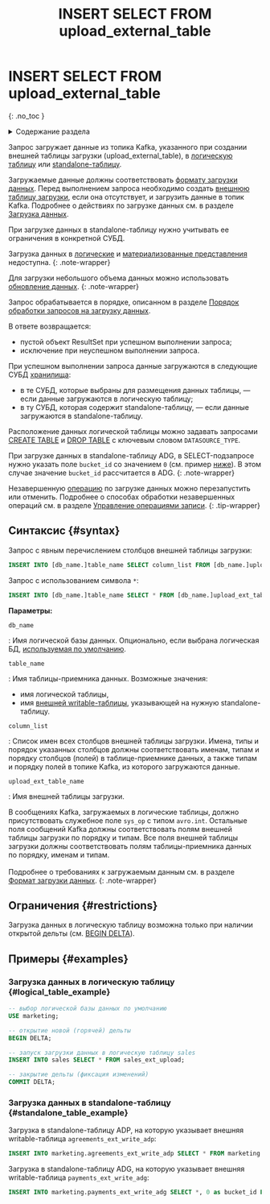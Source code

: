 ﻿---
layout: default
title: INSERT SELECT FROM upload_external_table
nav_order: 37.5
parent: Запросы SQL+
grand_parent: Справочная информация
has_children: false
has_toc: false
---

# INSERT SELECT FROM upload_external_table
{: .no_toc }

<details markdown="block">
  <summary>
    Содержание раздела
  </summary>
  {: .text-delta }
1. TOC
{:toc}
</details>

Запрос загружает данные из топика Kafka, указанного при создании внешней таблицы загрузки (upload_external_table), 
в [логическую таблицу](../../../overview/main_concepts/logical_table/logical_table.md) 
или [standalone-таблицу](../../../overview/main_concepts/standalone_table/standalone_table.md).

Загружаемые данные должны соответствовать [формату загрузки данных](../../upload_format/upload_format.md).
Перед выполнением запроса необходимо создать 
[внешнюю таблицу загрузки](../../../overview/main_concepts/external_table/external_table.md#upload_table),
если она отсутствует, и загрузить данные в топик Kafka. Подробнее о действиях по загрузке данных см. в разделе
[Загрузка данных](../../../working_with_system/data_upload/data_upload.md).

При загрузке данных в standalone-таблицу нужно учитывать ее ограничения в конкретной СУБД.

Загрузка данных в [логические](../../../overview/main_concepts/logical_view/logical_view.md)
и [материализованные представления](../../../overview/main_concepts/materialized_view/materialized_view.md)
недоступна.
{: .note-wrapper}

Для загрузки небольшого объема данных можно использовать 
[обновление данных](../../../working_with_system/data_update/data_update.md).
{: .note-wrapper}

Запрос обрабатывается в порядке, описанном в разделе
[Порядок обработки запросов на загрузку данных](../../../overview/interactions/upload_processing/upload_processing.md).

В ответе возвращается:
*   пустой объект ResultSet при успешном выполнении запроса;
*   исключение при неуспешном выполнении запроса.

При успешном выполнении запроса данные загружаются в следующие СУБД [хранилища](../../../overview/main_concepts/data_storage/data_storage.md):
* в те СУБД, которые выбраны для размещения данных таблицы, — если данные загружаются в логическую таблицу;
* в ту СУБД, которая содержит standalone-таблицу, — если данные загружаются в standalone-таблицу.

Расположение данных логической таблицы можно задавать запросами
[CREATE TABLE](../CREATE_TABLE/CREATE_TABLE.md) и [DROP TABLE](../DROP_TABLE/DROP_TABLE.md) с ключевым словом
`DATASOURCE_TYPE`.

При загрузке данных в standalone-таблицу ADG, в SELECT-подзапросе нужно указать поле `bucket_id` со значением `0` 
(см. пример [ниже](#ex_writable_adg)). В этом случае значение `bucket_id` рассчитается в ADG.
{: .note-wrapper}

Незавершенную [операцию](../../../overview/main_concepts/write_operation/write_operation.md) по загрузке данных можно 
перезапустить или отменить. Подробнее о способах обработки незавершенных операций см. в разделе
[Управление операциями записи](../../../working_with_system/operation_management/write_op_management/write_op_management.md).
{: .tip-wrapper}

## Синтаксис {#syntax}

Запрос с явным перечислением столбцов внешней таблицы загрузки:
```sql
INSERT INTO [db_name.]table_name SELECT column_list FROM [db_name.]upload_ext_table_name
```

Запрос с использованием символа `*`:
```sql
INSERT INTO [db_name.]table_name SELECT * FROM [db_name.]upload_ext_table_name
```

**Параметры:**

`db_name`

: Имя логической базы данных. Опционально, если выбрана логическая БД, 
  [используемая по умолчанию](../../../working_with_system/other_features/default_db_set-up/default_db_set-up.md).

`table_name`

: Имя таблицы-приемника данных. Возможные значения:
  * имя логической таблицы,
  * имя [внешней writable-таблицы](../../../overview/main_concepts/external_table/external_table.md#writable_table), 
    указывающей на нужную standalone-таблицу.

`column_list`

: Список имен всех столбцов внешней таблицы загрузки. 
  Имена, типы и порядок указанных столбцов должны соответствовать именам, типам и порядку столбцов (полей) 
  в таблице-приемнике данных, а также типам и порядку полей в топике Kafka, из которого загружаются данные.

`upload_ext_table_name`

: Имя внешней таблицы загрузки.

В сообщениях Kafka, загружаемых в логические таблицы, должно присутствовать служебное поле `sys_op` с типом `avro.int`. 
Остальные поля сообщений Kafka должны соответствовать полям внешней таблицы загрузки по порядку и типам. 
Все поля внешней таблицы загрузки должны соответствовать полям таблицы-приемника данных по порядку, именам и типам.
<br><br>Подробнее о требованиях к загружаемым данным см. в разделе [Формат загрузки данных](../../upload_format/upload_format.md).
{: .note-wrapper}


## Ограничения {#restrictions}

Загрузка данных в логическую таблицу возможна только при наличии открытой дельты (см. [BEGIN DELTA](../BEGIN_DELTA/BEGIN_DELTA.md)).

## Примеры {#examples}

### Загрузка данных в логическую таблицу {#logical_table_example}

```sql
-- выбор логической базы данных по умолчанию
USE marketing;

-- открытие новой (горячей) дельты
BEGIN DELTA;

-- запуск загрузки данных в логическую таблицу sales
INSERT INTO sales SELECT * FROM sales_ext_upload;

-- закрытие дельты (фиксация изменений)
COMMIT DELTA;
```

### Загрузка данных в standalone-таблицу {#standalone_table_example}

Загрузка в standalone-таблицу ADP, на которую указывает внешняя writable-таблица `agreements_ext_write_adp`:

```sql
INSERT INTO marketing.agreements_ext_write_adp SELECT * FROM marketing.agreements_ext_upload;
```

<a id="ex_writable_adg"></a>
Загрузка в standalone-таблицу ADG, на которую указывает внешняя writable-таблица `payments_ext_write_adg`:

```sql
INSERT INTO marketing.payments_ext_write_adg SELECT *, 0 as bucket_id FROM marketing.payments_ext_upload;
```